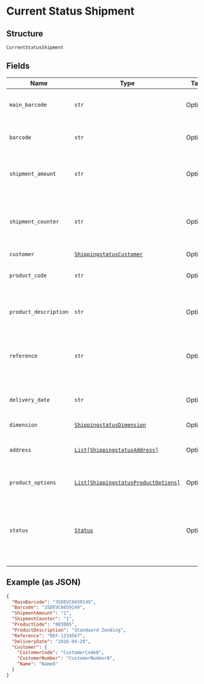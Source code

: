 
# Current Status Shipment

## Structure

`CurrentStatusShipment`

## Fields

| Name | Type | Tags | Description |
|  --- | --- | --- | --- |
| `main_barcode` | `str` | Optional | The main barcode of the shipment |
| `barcode` | `str` | Optional | The barcode of the shipment |
| `shipment_amount` | `str` | Optional | The amount of parcels in the multi-collo shipment |
| `shipment_counter` | `str` | Optional | The sequence of this parcel in the multi-collo shipment |
| `customer` | [`ShippingstatusCustomer`](../../doc/models/shippingstatus-customer.md) | Optional | - |
| `product_code` | `str` | Optional | The product code of the shipment |
| `product_description` | `str` | Optional | The description of the product code |
| `reference` | `str` | Optional | The customer reference belonging to the shipment |
| `delivery_date` | `str` | Optional | The expected delivery date of the shipment |
| `dimension` | [`ShippingstatusDimension`](../../doc/models/shippingstatus-dimension.md) | Optional | - |
| `address` | [`List[ShippingstatusAddress]`](../../doc/models/shippingstatus-address.md) | Optional | A list of addresses belonging to the shipment |
| `product_options` | [`List[ShippingstatusProductOptions]`](../../doc/models/shippingstatus-product-options.md) | Optional | A list of product options. |
| `status` | [`Status`](../../doc/models/status.md) | Optional | The current status of the shipment (see the [Status codes](https://developer.postnl.nl/docs/#/http/reference-data/t-t-status-codes/event-codes) for possible values. |

## Example (as JSON)

```json
{
  "MainBarcode": "3SDEVC6659149",
  "Barcode": "3SDEVC6659149",
  "ShipmentAmount": "2",
  "ShipmentCounter": "1",
  "ProductCode": "003085",
  "ProductDescription": "Standaard Zending",
  "Reference": "REF-1234567",
  "DeliveryDate": "2016-04-20",
  "Customer": {
    "CustomerCode": "CustomerCode8",
    "CustomerNumber": "CustomerNumber0",
    "Name": "Name8"
  }
}
```

